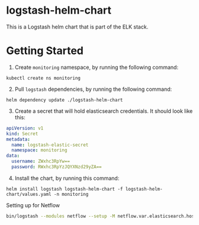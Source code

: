 # logstash-helm-chart
This is a Logstash helm chart that is part of the ELK stack.
# Getting Started
1. Create `monitoring` namespace, by running the following command:
```shell
kubectl create ns monitoring
```
2. Pull `logstash` dependencies, by running the following command:
```shell
helm dependency update ./logstash-helm-chart
```
3. Create a secret that will hold elasticsearch credentials. It should look like this:
```yaml
apiVersion: v1
kind: Secret
metadata:
  name: logstash-elastic-secret
  namespace: monitoring
data:
  username: ZWxhc3RpYw==
  password: RWxhc3RpYzJQYXNzd29yZA==
```
4. Install the chart, by running this command:
```shell
helm install logstash logstash-helm-chart -f logstash-helm-chart/values.yaml -n monitoring
```

Setting up for Netflow
```bash
bin/logstash --modules netflow --setup -M netflow.var.elasticsearch.hosts=elastic.database:9200 -M netflow.var.elasticsearch.username=elastic -M netflow.var.elasticsearch.password=elastic -M netflow.var.kibana.host=10.96.195.40:5601 -M netflow.var.kibana.username=elastic -M netflow.var.kibana.password=elastic -M netflow.var.kibana.scheme=http -M netflow.var.kibana.ssl.enabled=false -M netflow.var.kibana.ssl.verification_mode=disable -M netflow.var.input.udp.port=2055 --path.data /usr/share/logstash/netflow-data --path.logs /usr/share/logstash/logstash.log

```

